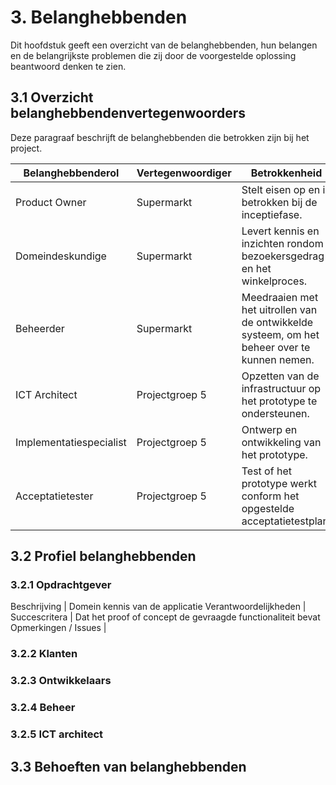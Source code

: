 # 3. Belanghebbenden

Dit hoofdstuk geeft een overzicht van de belanghebbenden, hun belangen en de belangrijkste problemen die zij door de voorgestelde oplossing beantwoord denken te zien.

## 3.1 Overzicht belanghebbendenvertegenwoorders

Deze paragraaf beschrijft de belanghebbenden die betrokken zijn bij het project.

| Belanghebbenderol       | Vertegenwoordiger | Betrokkenheid                                                                                |
|-------------------------|-------------------|----------------------------------------------------------------------------------------------|
| Product Owner           | Supermarkt        | Stelt eisen op en is betrokken bij de inceptiefase.                                          |
| Domeindeskundige        | Supermarkt        | Levert kennis en inzichten rondom bezoekersgedrag en het winkelproces.                       |
| Beheerder               | Supermarkt        | Meedraaien met het uitrollen van de ontwikkelde systeem, om het beheer over te kunnen nemen. |
| ICT Architect           | Projectgroep 5    | Opzetten van de infrastructuur op het prototype te ondersteunen.                             |
| Implementatiespecialist | Projectgroep 5    | Ontwerp en ontwikkeling van het prototype.                                                   |
| Acceptatietester        | Projectgroep 5    | Test of het prototype werkt conform het opgestelde acceptatietestplan.                       |

## 3.2 Profiel belanghebbenden

### 3.2.1 Opdrachtgever

Beschrijving | Domein kennis van de applicatie
Verantwoordelijkheden | 
Succescritera | Dat het proof of concept de gevraagde functionaliteit bevat
Opmerkingen / Issues |

### 3.2.2 Klanten

### 3.2.3 Ontwikkelaars

### 3.2.4 Beheer

### 3.2.5 ICT architect



## 3.3 Behoeften van belanghebbenden
